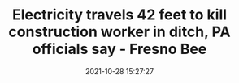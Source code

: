 ---
"title": "Electricity travels 42 feet to kill construction worker in ditch, PA officials say - Fresno Bee"
"date": "2021-10-28 15:27:27"
"feed_name": "GOOGLENEWSCONSTRUCTION"
"feed_website": "https://news.google.com/search?q=construction%2Bincident&hl=en-US&gl=US&ceid=US:en"
"feed_rss": "https://news.google.com/rss/search?q=construction%2Bincident&hl=en-US&gl=US&ceid=US:en"
"link": "https://www.fresnobee.com/news/nation-world/national/article255351666.html"
"source": "{'href': 'https://www.fresnobee.com', 'title': 'Fresno Bee'}"
"file": "_posts/2021-1-1-582c5a93f48d043d0e8a97ef1279023ca4c2b9ce.md"
"accident": "0"
"drilling": "0"
"dead": "0"
"injured": "0"
"arrested": "0"
"place": "unknown place"
"where": "unknown site"
"causes": "unknown"
"place_uri": "unknown place"
---